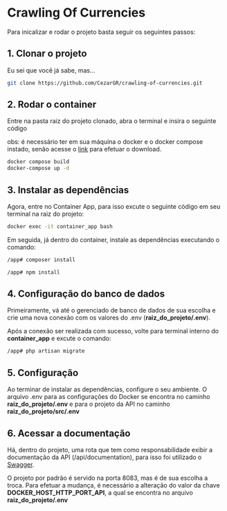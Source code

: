 # Crawling Of Currencies

Para inicalizar e rodar o projeto basta seguir os seguintes passos:

## 1. Clonar o projeto

Eu sei que você já sabe, mas...

```bash
git clone https://github.com/CezarGR/crawling-of-currencies.git
```

## 2. Rodar o container

Entre na pasta raiz do projeto clonado, abra o terminal e insira o seguinte código

obs: é necessário ter em sua máquina o docker e o docker compose instado, senão acesse o [link](https://docs.docker.com/compose/install/) para efetuar o download.

```bash
docker compose build
docker-compose up -d
```

## 3. Instalar as dependências

Agora, entre no Container App, para isso excute o seguinte código em seu terminal na raiz do projeto:

```bash
docker exec -it container_app bash
```

Em seguida, já dentro do container, instale as dependências executando o comando:

```bash
/app# composer install
```
```bash
/app# npm install
```

## 4. Configuração do banco de dados

Primeiramente, vá até o gerenciado de banco de dados de sua escolha e crie uma nova conexão com os valores do .env (**raiz_do_projeto/.env**).

Após a conexão ser realizada com sucesso, volte para terminal interno do **container_app** e excute o comando:

```bash
/app# php artisan migrate
```

## 5. Configuração

Ao terminar de instalar as dependências, configure o seu ambiente. O arquivo .env para as configurações do Docker se encontra no caminho **raiz_do_projeto/.env** e para o projeto da API no caminho **raiz_do_projeto/src/.env**

## 6. Acessar a documentação

Há, dentro do projeto, uma rota que tem como responsabilidade exibir a documentação da API (/api/documentation), para isso foi utilizado o [Swagger](https://swagger.io/).

O projeto por padrão é servido na porta 8083, mas é de sua escolha a troca. Para efetuar a mudança, é necessário a alteração do valor da chave **DOCKER_HOST_HTTP_PORT_API**, a qual se encontra no arquivo **raiz_do_projeto/.env**

##
